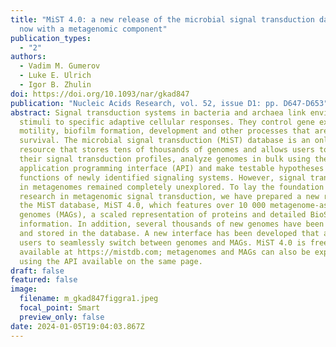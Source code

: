 ```yaml
---
title: "MiST 4.0: a new release of the microbial signal transduction database,
  now with a metagenomic component"
publication_types:
  - "2"
authors:
  - Vadim M. Gumerov
  - Luke E. Ulrich
  - Igor B. Zhulin
doi: https://doi.org/10.1093/nar/gkad847
publication: "Nucleic Acids Research, vol. 52, issue D1: pp. D647-D653"
abstract: Signal transduction systems in bacteria and archaea link environmental
  stimuli to specific adaptive cellular responses. They control gene expression,
  motility, biofilm formation, development and other processes that are vital to
  survival. The microbial signal transduction (MiST) database is an online
  resource that stores tens of thousands of genomes and allows users to explore
  their signal transduction profiles, analyze genomes in bulk using the database
  application programming interface (API) and make testable hypotheses about the
  functions of newly identified signaling systems. However, signal transduction
  in metagenomes remained completely unexplored. To lay the foundation for
  research in metagenomic signal transduction, we have prepared a new release of
  the MiST database, MiST 4.0, which features over 10 000 metagenome-assembled
  genomes (MAGs), a scaled representation of proteins and detailed BioSample
  information. In addition, several thousands of new genomes have been processed
  and stored in the database. A new interface has been developed that allows
  users to seamlessly switch between genomes and MAGs. MiST 4.0 is freely
  available at https://mistdb.com; metagenomes and MAGs can also be explored
  using the API available on the same page.
draft: false
featured: false
image:
  filename: m_gkad847figgra1.jpeg
  focal_point: Smart
  preview_only: false
date: 2024-01-05T19:04:03.867Z
---
```

